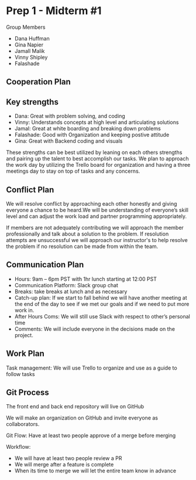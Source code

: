 # Prep 1 - Midterm #1

Group Members 

- Dana Huffman
- Gina Napier
- Jamall Malik
- Vinny Shipley
- Falashade 

## Cooperation Plan

## Key strengths

- Dana: Great with problem solving, and coding
- Vinny: Understands concepts at high level and articulating solutions
- Jamal: Great at white boarding and breaking down problems
- Falashade: Good with Organization and keeping postive attitude 
- Gina: Great with Backend coding and visuals 

These strengths can be best utilized by leaning on each others strengths and pairing up the talent to best accomplish our tasks.
We plan to approach the work day by utilizing the Trello board for organization and having a three meetings day to stay on top of tasks and any concerns.

## Conflict Plan

We will resolve conflict by approaching each other honestly and giving everyone a chance to be heard.We will be understanding of everyone’s skill level and can adjust the work load and partner programming appropriately.

If members are not adequately contributing we will approach the member professionally and talk about a solution to the problem. If resolution attempts are unsuccessful we will approach our instructor's to help resolve the problem if no resolution can be made from within the team.

## Communication Plan

- Hours: 9am – 6pm PST with 1hr lunch starting at 12:00 PST
- Communication Platform: Slack group chat
- Breaks: take breaks at lunch and as necessary
- Catch-up plan: If we start to fall behind we will have another meeting at the end of the day to see if we met our goals and if we need to put more work in.
- After Hours Coms: We will still use Slack with respect to other’s personal time
- Comments: We will include everyone in the decisions made on the project.

## Work Plan

Task management: We will use Trello to organize and use as a guide to follow tasks

## Git Process

The front end and back end repository will live on GitHub

We will make an organization on GitHub and invite everyone as collaborators.

Git Flow: Have at least two people approve of a merge before merging

Workflow:

- We will have at least two people review a PR
- We will merge after a feature is complete
- When its time to merge we will let the entire team know in advance
